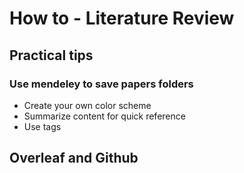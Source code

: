 # How to - Literature Review


## Practical tips

### Use mendeley to save papers folders

* Create your own color scheme
* Summarize content for quick reference
* Use tags

## Overleaf and Github

